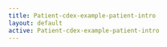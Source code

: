 ```yaml
---
title: Patient-cdex-example-patient-intro
layout: default
active: Patient-cdex-example-patient-intro
---
```


